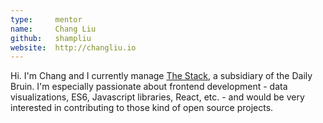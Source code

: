 ```yaml
---
type:     mentor
name:     Chang Liu
github:   shampliu
website:  http://changliu.io
---
```


Hi. I'm Chang and I currently manage [The Stack](http://stack.dailybruin.com), a subsidiary of the Daily Bruin. I'm especially passionate about frontend development - data visualizations, ES6, Javascript libraries, React, etc. - and would be very interested in contributing to those kind of open source projects. 
